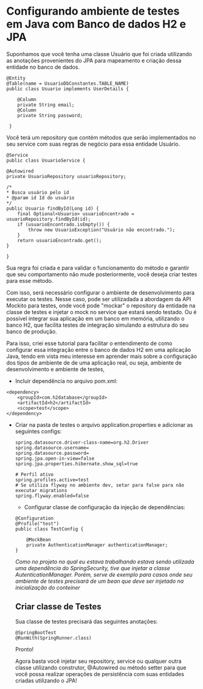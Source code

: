 # Configurando ambiente de testes em Java com Banco de dados H2 e JPA

Suponhamos que você tenha uma classe Usuário que foi criada utilizando as anotações provenientes do JPA para mapeamento e criação dessa entidade no banco de dados.

```
@Entity
@Table(name = UsuarioDbConstantes.TABLE_NAME)
public class Usuario implements UserDetails {

    @Column
    private String email;
    @Column
    private String password;
    
 }
```

Você terá um repository que contém métodos que serão implementados no seu service com suas regras de negócio para essa entidade Usuário.

```
@Service
public class UsuarioService {

@Autowired
private UsuarioRepository usuarioRepository;

/*
* Busca usuário pelo id
* @param id Id do usuário
*/
public Usuario findById(Long id) {
	final Optional<Usuario> usuarioEncontrado = usuarioRepository.findById(id);
    if (usuarioEncontrado.isEmpty()) {
        throw new UsuarioException("Usuário não encontrado.");
    }
    return usuarioEncontrado.get();
}
 
}
```

Sua regra foi criada e para validar o funcionamento do método e garantir que seu comportamento não mude posteriormente, você deseja criar testes para esse método. 

Com isso, será necessário configurar o ambiente de desenvolvimento para executar os testes. Nesse caso, pode ser utilizadada a abordagem da API Mockito para testes, onde você pode "mockar" o repository da entidade na classe de testes e injetar o mock no service que estará sendo testado. Ou é possível integrar sua aplicação em um banco em memória, utilizando o banco H2, que facilita testes de integração simulando a estrutura do seu banco de produção. 

Para isso, criei esse tutorial para facilitar o entendimento de como configurar essa integração entre o banco de dados H2 em uma aplicação Java, tendo em vista meu interesse em aprender mais sobre a configuração dos tipos de ambiente de de uma aplicação real, ou seja, ambiente de desenvolvimento e ambiente de testes,

- Incluir dependência no arquivo pom.xml:

```
<dependency>
    <groupId>com.h2database</groupId>
    <artifactId>h2</artifactId>
    <scope>test</scope>
</dependency>
```

- Criar na pasta de testes o arquivo application.properties e adicionar as seguintes configs:

  ```
  spring.datasource.driver-class-name=org.h2.Driver
  spring.datasource.username=
  spring.datasource.password=
  spring.jpa.open-in-view=false
  spring.jpa.properties.hibernate.show_sql=true
  
  # Perfil ativo
  spring.profiles.active=test
  # Se utiliza flyway no ambiente dev, setar para false para não executar migrations
  spring.flyway.enabled=false
  ```

  - Configurar classe de configuração da injeção de dependências:

  ```
  @Configuration
  @Profile("test")
  public class TestConfig {
  
      @MockBean
      private AuthenticationManager authenticationManager;
  }
  ```

  *Como no projeto no qual eu estava trabalhando estava sendo utilizada uma dependência do SpringSecurity, tive que injetar a classe AutenticationManager. Porém, serve de exemplo para casos onde seu ambiente de testes precisará de um bean que deve ser injetado na inicialização do conteiner*

  

  ## Criar classe de Testes

  Sua classe de testes precisará das seguintes anotações:

  ```
  @SpringBootTest
  @RunWith(SpringRunner.class)
  ```

  Pronto!

  Agora basta você injetar seu repository, service ou qualquer outra classe utilizando construtor, @Autowired ou método setter para que você possa realizar operações de persistência com suas entidades criadas utilizando o JPA!

  
